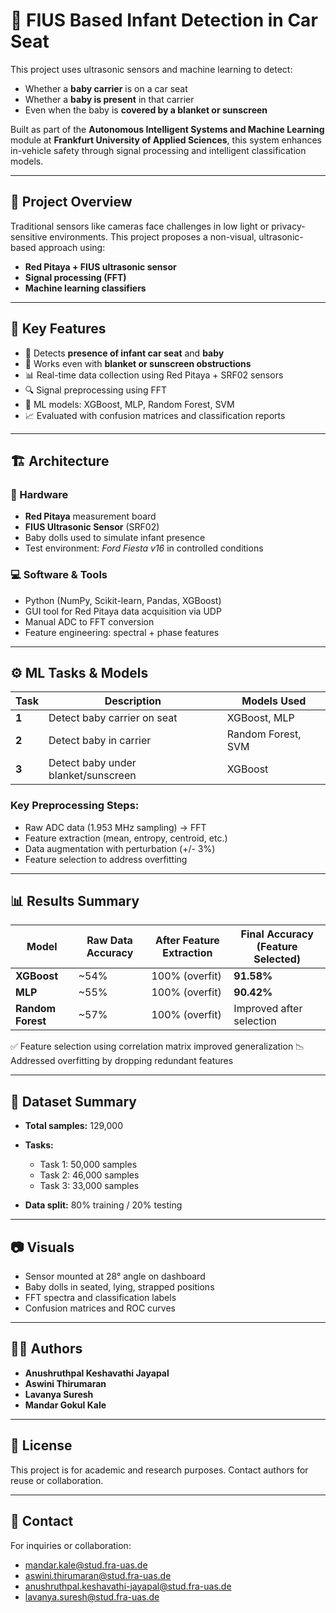 
# 🚗 FIUS Based Infant Detection in Car Seat

This project uses ultrasonic sensors and machine learning to detect:

* Whether a **baby carrier** is on a car seat
* Whether a **baby is present** in that carrier
* Even when the baby is **covered by a blanket or sunscreen**

Built as part of the **Autonomous Intelligent Systems and Machine Learning** module at **Frankfurt University of Applied Sciences**, this system enhances in-vehicle safety through signal processing and intelligent classification models.

---

## 🧠 Project Overview

Traditional sensors like cameras face challenges in low light or privacy-sensitive environments. This project proposes a non-visual, ultrasonic-based approach using:

* **Red Pitaya + FIUS ultrasonic sensor**
* **Signal processing (FFT)**
* **Machine learning classifiers**

---

## 🧪 Key Features

* 🚗 Detects **presence of infant car seat** and **baby**
* 🧺 Works even with **blanket or sunscreen obstructions**
* 📊 Real-time data collection using Red Pitaya + SRF02 sensors
* 🔍 Signal preprocessing using FFT
* 🧠 ML models: XGBoost, MLP, Random Forest, SVM
* 📈 Evaluated with confusion matrices and classification reports

---

## 🏗️ Architecture

### 📡 Hardware

* **Red Pitaya** measurement board
* **FIUS Ultrasonic Sensor** (SRF02)
* Baby dolls used to simulate infant presence
* Test environment: *Ford Fiesta v16* in controlled conditions

### 💻 Software & Tools

* Python (NumPy, Scikit-learn, Pandas, XGBoost)
* GUI tool for Red Pitaya data acquisition via UDP
* Manual ADC to FFT conversion
* Feature engineering: spectral + phase features

---

## ⚙️ ML Tasks & Models

| Task  | Description                         | Models Used        |
| ----- | ----------------------------------- | ------------------ |
| **1** | Detect baby carrier on seat         | XGBoost, MLP       |
| **2** | Detect baby in carrier              | Random Forest, SVM |
| **3** | Detect baby under blanket/sunscreen | XGBoost            |

### Key Preprocessing Steps:

* Raw ADC data (1.953 MHz sampling) → FFT
* Feature extraction (mean, entropy, centroid, etc.)
* Data augmentation with perturbation (+/- 3%)
* Feature selection to address overfitting

---

## 📊 Results Summary

| Model             | Raw Data Accuracy | After Feature Extraction | Final Accuracy (Feature Selected) |
| ----------------- | ----------------- | ------------------------ | --------------------------------- |
| **XGBoost**       | \~54%             | 100% (overfit)           | **91.58%**                        |
| **MLP**           | \~55%             | 100% (overfit)           | **90.42%**                        |
| **Random Forest** | \~57%             | 100% (overfit)           | Improved after selection          |

✅ Feature selection using correlation matrix improved generalization
📉 Addressed overfitting by dropping redundant features

---

## 📂 Dataset Summary

* **Total samples:** 129,000
* **Tasks:**

  * Task 1: 50,000 samples
  * Task 2: 46,000 samples
  * Task 3: 33,000 samples
* **Data split:** 80% training / 20% testing

---

## 📷 Visuals

* Sensor mounted at 28° angle on dashboard
* Baby dolls in seated, lying, strapped positions
* FFT spectra and classification labels
* Confusion matrices and ROC curves

---

## 👨‍💻 Authors

* **Anushruthpal Keshavathi Jayapal**
* **Aswini Thirumaran**
* **Lavanya Suresh**
* **Mandar Gokul Kale**

---

## 📜 License

This project is for academic and research purposes. Contact authors for reuse or collaboration.

---

## 📧 Contact

For inquiries or collaboration:

* [mandar.kale@stud.fra-uas.de](mailto:mandar.kale@stud.fra-uas.de)
* [aswini.thirumaran@stud.fra-uas.de](mailto:aswini.thirumaran@stud.fra-uas.de)
* [anushruthpal.keshavathi-jayapal@stud.fra-uas.de](mailto:anushruthpal.keshavathi-jayapal@stud.fra-uas.de)
* [lavanya.suresh@stud.fra-uas.de](mailto:lavanya.suresh@stud.fra-uas.de)

